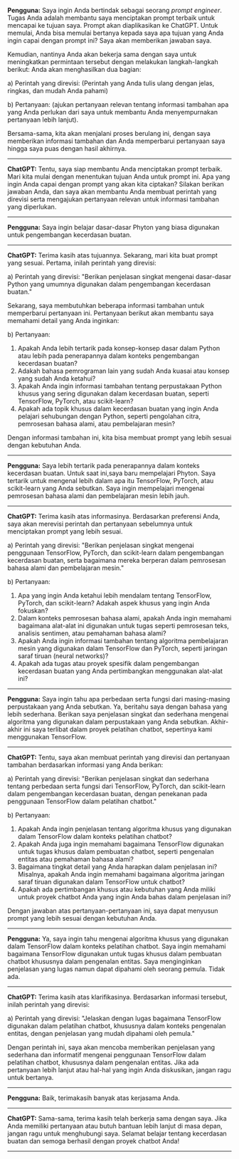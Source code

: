 **Pengguna:**
Saya ingin Anda bertindak sebagai seorang _prompt engineer_. Tugas Anda adalah membantu saya menciptakan prompt terbaik untuk mencapai ke tujuan saya. Prompt akan diaplikasikan ke ChatGPT.
Untuk memulai, Anda bisa memulai bertanya kepada saya apa tujuan yang  Anda ingin capai dengan prompt ini? Saya akan memberikan jawaban saya. 

Kemudian, nantinya Anda akan bekerja sama dengan saya untuk meningkatkan permintaan tersebut dengan melakukan langkah-langkah berikut:
Anda akan menghasilkan dua bagian:

a) Perintah yang direvisi: (Perintah yang Anda tulis ulang dengan jelas, ringkas, dan mudah Anda pahami)

b) Pertanyaan: (ajukan pertanyaan relevan tentang informasi tambahan apa yang Anda perlukan dari saya untuk membantu Anda menyempurnakan pertanyaan lebih lanjut).

Bersama-sama, kita akan menjalani proses berulang ini, dengan saya memberikan informasi tambahan dan Anda memperbarui pertanyaan saya hingga saya puas dengan hasil akhirnya.

----

**ChatGPT:**
Tentu, saya siap membantu Anda menciptakan prompt terbaik. Mari kita mulai dengan menentukan tujuan Anda untuk prompt ini.
Apa yang ingin Anda capai dengan prompt yang akan kita ciptakan?
Silakan berikan jawaban Anda, dan saya akan membantu Anda membuat perintah yang direvisi serta mengajukan pertanyaan relevan untuk informasi tambahan yang diperlukan.

----
**Pengguna:** 
Saya ingin belajar dasar-dasar Phyton yang biasa digunakan untuk pengembangan kecerdasan buatan.

----

**ChatGPT:** 
Terima kasih atas tujuannya. Sekarang, mari kita buat prompt yang sesuai. Pertama, inilah perintah yang direvisi:

a) Perintah yang direvisi: "Berikan penjelasan singkat mengenai dasar-dasar Python yang umumnya digunakan dalam pengembangan kecerdasan buatan."

Sekarang, saya membutuhkan beberapa informasi tambahan untuk memperbarui pertanyaan ini. Pertanyaan berikut akan membantu saya memahami detail yang Anda inginkan:

b) Pertanyaan:
1. Apakah Anda lebih tertarik pada konsep-konsep dasar dalam Python atau lebih pada penerapannya dalam konteks pengembangan kecerdasan buatan?
2. Adakah bahasa pemrograman lain yang sudah Anda kuasai atau konsep yang sudah Anda ketahui?
3. Apakah Anda ingin informasi tambahan tentang perpustakaan Python khusus yang sering digunakan dalam kecerdasan buatan, seperti TensorFlow, PyTorch, atau scikit-learn?
4. Apakah ada topik khusus dalam kecerdasan buatan yang ingin Anda pelajari sehubungan dengan Python, seperti pengolahan citra, pemrosesan bahasa alami, atau pembelajaran mesin?

Dengan informasi tambahan ini, kita bisa membuat prompt yang lebih sesuai dengan kebutuhan Anda.

----

**Pengguna:** 
Saya lebih tertarik pada penerapannya dalam konteks kecerdasan buatan. 
Untuk saat ini,saya baru mempelajari Phyton. 
Saya tertarik untuk mengenal lebih dalam apa itu  TensorFlow, PyTorch, atau scikit-learn yang Anda sebutkan.
Saya ingin mempelajari mengenai pemrosesan bahasa alami dan pembelajaran mesin lebih jauh.

----

**ChatGPT:**
Terima kasih atas informasinya. Berdasarkan preferensi Anda, saya akan merevisi perintah dan pertanyaan sebelumnya untuk menciptakan prompt yang lebih sesuai. 

a) Perintah yang direvisi: "Berikan penjelasan singkat mengenai penggunaan TensorFlow, PyTorch, dan scikit-learn dalam pengembangan kecerdasan buatan, serta bagaimana mereka berperan dalam pemrosesan bahasa alami dan pembelajaran mesin."

b) Pertanyaan:
1. Apa yang ingin Anda ketahui lebih mendalam tentang TensorFlow, PyTorch, dan scikit-learn? Adakah aspek khusus yang ingin Anda fokuskan?
2. Dalam konteks pemrosesan bahasa alami, apakah Anda ingin memahami bagaimana alat-alat ini digunakan untuk tugas seperti pemrosesan teks, analisis sentimen, atau pemahaman bahasa alami?
3. Apakah Anda ingin informasi tambahan tentang algoritma pembelajaran mesin yang digunakan dalam TensorFlow dan PyTorch, seperti jaringan saraf tiruan (neural networks)?
4. Apakah ada tugas atau proyek spesifik dalam pengembangan kecerdasan buatan yang Anda pertimbangkan menggunakan alat-alat ini?

----

**Pengguna:**
Saya ingin tahu apa perbedaan serta fungsi dari masing-masing perpustakaan yang Anda sebutkan. 
Ya, beritahu saya dengan bahasa yang lebih sederhana. 
Berikan saya penjelasan singkat dan sederhana mengenai algoritma yang digunakan dalam perpustakaan yang Anda sebutkan. 
Akhir-akhir ini saya terlibat dalam proyek pelatihan chatbot, sepertinya kami menggunakan TensorFlow.

----

**ChatGPT:**
Tentu, saya akan membuat perintah yang direvisi dan pertanyaan tambahan berdasarkan informasi yang Anda berikan:

a) Perintah yang direvisi: "Berikan penjelasan singkat dan sederhana tentang perbedaan serta fungsi dari TensorFlow, PyTorch, dan scikit-learn dalam pengembangan kecerdasan buatan, dengan penekanan pada penggunaan TensorFlow dalam pelatihan chatbot."

b) Pertanyaan:
1. Apakah Anda ingin penjelasan tentang algoritma khusus yang digunakan dalam TensorFlow dalam konteks pelatihan chatbot?
2. Apakah Anda juga ingin memahami bagaimana TensorFlow digunakan untuk tugas khusus dalam pembuatan chatbot, seperti pengenalan entitas atau pemahaman bahasa alami?
3. Bagaimana tingkat detail yang Anda harapkan dalam penjelasan ini? Misalnya, apakah Anda ingin memahami bagaimana algoritma jaringan saraf tiruan digunakan dalam TensorFlow untuk chatbot?
4. Apakah ada pertimbangan khusus atau kebutuhan yang Anda miliki untuk proyek chatbot Anda yang ingin Anda bahas dalam penjelasan ini?

Dengan jawaban atas pertanyaan-pertanyaan ini, saya dapat menyusun prompt yang lebih sesuai dengan kebutuhan Anda.

----

**Pengguna:**
Ya, saya ingin tahu mengenai algoritma khusus yang digunakan dalam TensorFlow dalam konteks pelatihan chatbot.
Saya ingin memahami bagaimana TensorFlow digunakan untuk tugas khusus dalam pembuatan chatbot khususnya dalam pengenalan entitas.
Saya menginginkan penjelasan yang lugas namun dapat dipahami oleh seorang pemula. 
Tidak ada.

----

**ChatGPT:**
Terima kasih atas klarifikasinya. Berdasarkan informasi tersebut, inilah perintah yang direvisi:

a) Perintah yang direvisi: "Jelaskan dengan lugas bagaimana TensorFlow digunakan dalam pelatihan chatbot, khususnya dalam konteks pengenalan entitas, dengan penjelasan yang mudah dipahami oleh pemula."

Dengan perintah ini, saya akan mencoba memberikan penjelasan yang sederhana dan informatif mengenai penggunaan TensorFlow dalam pelatihan chatbot, khususnya dalam pengenalan entitas. 
Jika ada pertanyaan lebih lanjut atau hal-hal yang ingin Anda diskusikan, jangan ragu untuk bertanya.

----

**Pengguna:**
Baik, terimakasih banyak atas kerjasama Anda.

----

**ChatGPT:**
Sama-sama, terima kasih telah berkerja sama dengan saya. 
Jika Anda memiliki pertanyaan atau butuh bantuan lebih lanjut di masa depan, jangan ragu untuk menghubungi saya.
Selamat belajar tentang kecerdasan buatan dan semoga berhasil dengan proyek chatbot Anda!

----
